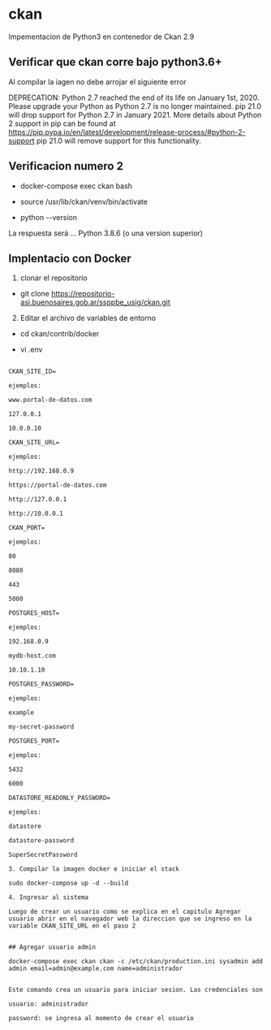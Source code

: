 # ckan

Impementacion de Python3 en contenedor de Ckan 2.9

## Verificar que ckan corre bajo python3.6+

Al compilar la iagen no debe arrojar el siguiente error

DEPRECATION: Python 2.7 reached the end of its life on January 1st, 2020. Please upgrade your Python as Python 2.7 is no longer maintained. pip 21.0 will drop support for Python 2.7 in January 2021. More details about Python 2 support in pip can be found at https://pip.pypa.io/en/latest/development/release-process/#python-2-support pip 21.0 will remove support for this functionality.

## Verificacion numero 2

- docker-compose exec ckan bash

- source /usr/lib/ckan/venv/bin/activate

- python --version

La respuesta será ... Python 3.8.6 (o una version superior)


## Implentacio con Docker

1. clonar el repositorio

- git clone https://repositorio-asi.buenosaires.gob.ar/ssppbe_usig/ckan.git

2. Editar el archivo de variables de entorno

- cd ckan/contrib/docker

- vi .env

``` Asegurarse de editar las siguientes variables

CKAN_SITE_ID=

ejemplos: 

www.portal-de-datos.com

127.0.0.1

10.0.0.10

CKAN_SITE_URL=

ejemplos:

http://192.168.0.9

https://portal-de-datos.com

http://127.0.0.1

http://10.0.0.1

CKAN_PORT=

ejemplos:

80

8080

443

5000

POSTGRES_HOST=

ejemplos:

192.168.0.9

mydb-host.com

10.10.1.10

POSTGRES_PASSWORD=

ejemplos:

example

my-secret-password

POSTGRES_PORT=

ejemplos:

5432

6000

DATASTORE_READONLY_PASSWORD=

ejemplos:

datastore

datastore-password

SuperSecretPassword

3. Compilar la imagen docker e iniciar el stack

sudo docker-compose up -d --build

4. Ingresar al sistema

Luego de crear un usuario como se explica en el capitulo Agregar usuario abrir en el navegador web la direccion que se ingreso en la variable CKAN_SITE_URL en el paso 2


## Agregar usuario admin

docker-compose exec ckan ckan -c /etc/ckan/production.ini sysadmin add admin email=admin@example.com name=administrador


Este comando crea un usuario para iniciar sesion. Las credenciales son

usuario: administrador

password: se ingresa al momento de crear el usuario